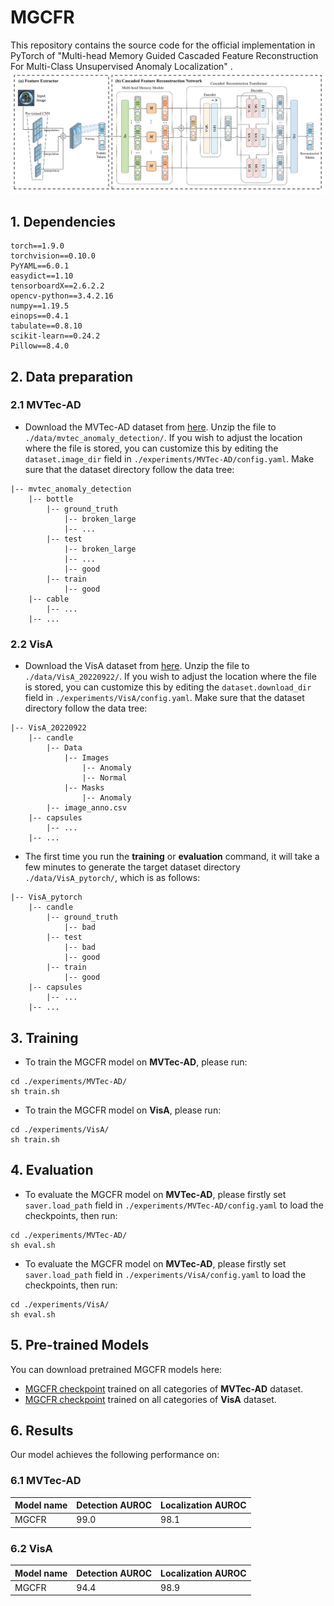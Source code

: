 
# MGCFR

This repository contains the source code for the official implementation in PyTorch of "Multi-head Memory Guided Cascaded Feature Reconstruction For Multi-Class Unsupervised Anomaly Localization" . 
![Image text](docs/MGCFR.jpg)


## 1. Dependencies

```setup
torch==1.9.0
torchvision==0.10.0
PyYAML==6.0.1
easydict==1.10
tensorboardX==2.6.2.2
opencv-python==3.4.2.16
numpy==1.19.5
einops==0.4.1
tabulate==0.8.10
scikit-learn==0.24.2
Pillow==8.4.0
```
## 2. Data preparation
### 2.1 MVTec-AD
- Download the MVTec-AD dataset from [here](https://www.mvtec.com/company/research/datasets/mvtec-ad). Unzip the file to `./data/mvtec_anomaly_detection/`. If you wish to adjust the location where the file is stored, you can customize this by editing the `dataset.image_dir` field in  `./experiments/MVTec-AD/config.yaml`. Make sure that the dataset directory follow the data tree:
```
|-- mvtec_anomaly_detection
    |-- bottle
        |-- ground_truth
            |-- broken_large
            |-- ...
        |-- test
            |-- broken_large
            |-- ...
            |-- good
        |-- train
            |-- good
    |-- cable
        |-- ...
    |-- ...
```
### 2.2 VisA
- Download the VisA dataset from [here](https://amazon-visual-anomaly.s3.us-west-2.amazonaws.com/VisA_20220922.tar). Unzip the file to `./data/VisA_20220922/`. If you wish to adjust the location where the file is stored, you can customize this by editing the `dataset.download_dir` field in  `./experiments/VisA/config.yaml`. Make sure that the dataset directory follow the data tree:
```
|-- VisA_20220922
    |-- candle
        |-- Data
            |-- Images
                |-- Anomaly
                |-- Normal
            |-- Masks
                |-- Anomaly
        |-- image_anno.csv
    |-- capsules
        |-- ...
    |-- ...
```
- The first time you run the **training** or **evaluation** command, it will take a few minutes to generate the target dataset directory `./data/VisA_pytorch/`, which is as follows:
```
|-- VisA_pytorch
    |-- candle
        |-- ground_truth
            |-- bad
        |-- test
            |-- bad
            |-- good
        |-- train
            |-- good
    |-- capsules
        |-- ...
    |-- ...
```

## 3. Training

- To train the MGCFR model on **MVTec-AD**, please run:
```train
cd ./experiments/MVTec-AD/
sh train.sh
```
- To train the MGCFR model on **VisA**, please run:
```train
cd ./experiments/VisA/
sh train.sh
```

## 4. Evaluation
- To evaluate the MGCFR model on **MVTec-AD**, please firstly set `saver.load_path` field in `./experiments/MVTec-AD/config.yaml` to load the checkpoints, then run:
```eval
cd ./experiments/MVTec-AD/
sh eval.sh
```
- To evaluate the MGCFR model on **MVTec-AD**, please firstly set `saver.load_path` field in `./experiments/VisA/config.yaml` to load the checkpoints, then run:
```eval
cd ./experiments/VisA/
sh eval.sh
```

## 5. Pre-trained Models

You can download pretrained MGCFR models here:
- [MGCFR checkpoint](https://drive.google.com/file/d/1Le7mzFqhKKVpPLqweuSo_nO1Urm-7BrQ/view?usp=drive_link) trained on all categories of **MVTec-AD** dataset. 
- [MGCFR checkpoint](https://drive.google.com/file/d/1oUcUT1qM8ScR91-zIQjXxYuNlR7miDuw/view?usp=drive_link) trained on all categories of **VisA** dataset. 



## 6. Results

Our model achieves the following performance on:


### 6.1 MVTec-AD
| Model name | Detection AUROC | Localization AUROC |
|------------|-----------------|--------------------|
| MGCFR      | 99.0            | 98.1               |
### 6.2 VisA
| Model name | Detection AUROC | Localization AUROC |
|------------|-----------------|--------------------|
| MGCFR      | 94.4            | 98.9               |




